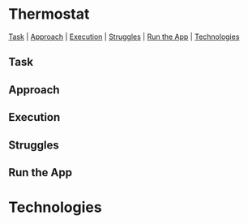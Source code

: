 # Thermostat

[Task](#task) | [Approach](#approach) | [Execution](#execution) | [Struggles](#struggles) | [Run the App](#demo) | [Technologies](#technologies)


## <a name="task">Task</a>


## <a name="approach">Approach</a>


## <a name="execution">Execution</a>


## <a name="struggles">Struggles</a>


## <a name="demo">Run the App</a>


# <a name="technologies">Technologies</a>
